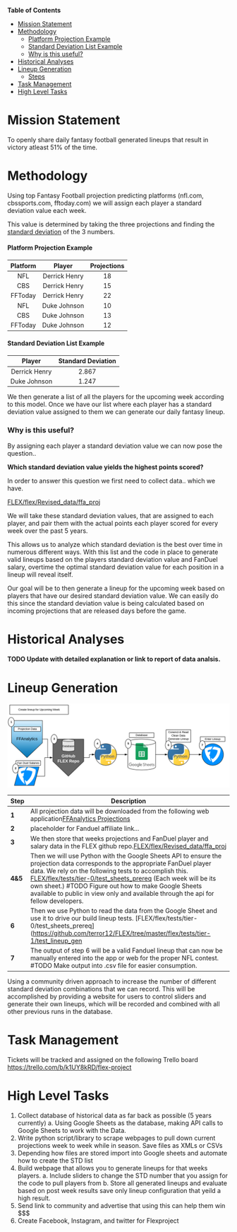 **Table of Contents**

- [Mission Statement](#mission-statement)
- [Methodology](#methodology)
  * [Platform Projection Example](#platform-projection-example)
  * [Standard Deviation List Example](#standard-deviation-list-example)
  * [Why is this useful?](#why-is-this-useful?)
- [Historical Analyses](#historical-analyses)
- [Lineup Generation](#lineup-generation)
  * [Steps](#steps)
- [Task Management](#task-management)
- [High Level Tasks](#high-level-tasks)


Mission Statement
==================
To openly share daily fantasy football generated lineups that result in victory atleast 51% of the time.

Methodology
=====================
Using top Fantasy Football projection predicting platforms (nfl.com, cbssports.com, fftoday.com) we will assign each player
a standard deviation value each week.

This value is determined by taking the three projections and finding the [standard deviation](https://www.mathsisfun.com/data/standard-deviation.html) of the 3 numbers.
#### Platform Projection Example

| Platform  | Player | Projections |
| :---:         |     :---:      |          :---: |
| NFL   | Derrick Henry     | 18  |
| CBS    | Derrick Henry       | 15   |
| FFToday    | Derrick Henry       | 22   |
| NFL   | Duke Johnson     | 10  |
| CBS    | Duke Johnson       | 13   |
| FFToday    | Duke Johnson       | 12   |

#### Standard Deviation List Example
| Player | Standard Deviation |
|     :---:      |          :---: |
| Derrick Henry     |  2.867   |
| Duke Johnson     |  1.247   |

We then generate a list of all the players for the upcoming week according to this model.
Once we have our list where each player has a standard deviation value assigned to them we can generate our daily fantasy lineup.

### Why is this useful?
By assigning each player a standard deviation value we can now pose the question..

**Which standard deviation value yields the highest points scored?**

In order to answer this question we first need to collect data.. which we have.

[FLEX/flex/Revised_data/ffa_proj](https://github.com/terror12/FLEX/tree/master/flex/Revised_Data/ffa_proj)

We will take these standard deviation values, that are assigned to each player, and pair them with the actual points each player scored
for every week over the past 5 years.

This allows us to analyze which standard deviation is the best over time in numerous different ways.
With this list and the code in place to generate valid lineups based on the players standard deviation value and FanDuel salary,
overtime the optimal standard deviation value for each position in a lineup will reveal itself.

Our goal will be to then generate a lineup for the upcoming week based on players that have our desired standard deviation value.
We can easily do this since the standard deviation value is being calculated based on incoming projections that are released
days before the game.


Historical Analyses
======================
#### TODO Update with detailed explanation or link to report of data analsis.

Lineup Generation
======================

![](flex/Data/images/Lineup_Generator.png)


| Step | Description                    |
| ------------- | ------------------------------ |
| **1**      | All projection data will be downloaded from the following web application[FFAnalytics Projections](https://github.com/terror12/FLEX/tree/master/flex/Revised_Data/ffa_proj)       |
| **2**   | placeholder for Fanduel affiliate link...     |
| **3**   | We then store that weeks projections and FanDuel player and salary data in the FLEX github repo.[FLEX/flex/Revised_data/ffa_proj](https://github.com/terror12/FLEX/tree/master/flex/Revised_Data/ffa_proj)     |
| **4&5**   | Then we will use Python with the Google Sheets API to ensure the projection data corresponds to the appropriate FanDuel player data. We rely on the following tests to accomplish this. [FLEX/flex/tests/tier-0/test_sheets_prereq](https://github.com/terror12/FLEX/tree/master/flex/tests/tier-0/test_sheets_prereq) (Each week will be its own sheet.) #TODO Figure out how to make Google Sheets available to public in view only and available through the api for fellow developers.    |
| **6**   | Then we use Python to read the data from the Google Sheet and use it to drive our build lineup tests. [FLEX/flex/tests/tier-0/test_sheets_prereq](https://github.com/terror12/FLEX/tree/master/flex/tests/tier-1/test_lineup_gen |
| **7**   | The output of step 6 will be a valid Fanduel lineup that can now be manually entered into the app or web for the proper NFL contest. #TODO Make output into .csv file for easier consumption.   |


Using a community driven approach to increase the number of different standard deviation combinations that we can record.
This will be accomplished by providing a website for users to control sliders and generate their own lineups,
which will be recorded and combined with all other previous runs in the database.


Task Management
======================
Tickets will be tracked and assigned on the following Trello board
https://trello.com/b/k1UY8kRD/flex-project

High Level Tasks
======================
 1. Collect database of historical data as far back as possible (5 years currently)
    a. Using Google Sheets as the database, making API calls to Google Sheets to work with the Data.
 2. Write python script/library to scrape webpages to pull down current projections week to week while in season. Save files as XMLs or CSVs
 3. Depending how files are stored import into Google sheets and automate how to create the STD list
 4. Build webpage that allows you to generate lineups for that weeks players.
    a. Include sliders to change the STD number that you assign for the code to pull players from
    b. Store all generated lineups and evaluate based on post week results save only lineup configuration that yeild a high result.
 5. Send link to community and advertise that using this can help them win $$$
 6. Create Facebook, Instagram, and twitter for Flexproject